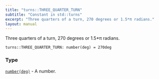 ```yaml
---
title: "turns::THREE_QUARTER_TURN"
subtitle: "Constant in std::turns"
excerpt: "Three quarters of a turn, 270 degrees or 1.5*π radians."
layout: manual
---
```


Three quarters of a turn, 270 degrees or 1.5*π radians.

```kcl
turns::THREE_QUARTER_TURN: number(deg) = 270deg
```



### Type

[`number(deg)`](/docs/kcl-std/types/std-types-number) - A number.



